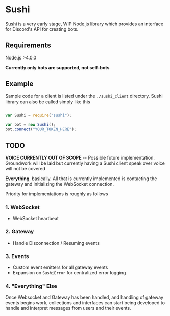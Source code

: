 # **Sushi**

Sushi is a very early stage, WIP Node.js library which provides an interface for Discord's API for creating bots.

## **Requirements**

Node.js >4.0.0


**Currently only bots are supported, not self-bots**

## **Example**

Sample code for a client is listed under the `./sushi_client` directory. 
Sushi library can also be called simply like this

```Javascript

var Sushi = require("sushi");

var bot = new Sushi();
bot.connect("YOUR_TOKEN_HERE");
```

## **TODO**

**VOICE CURRENTLY OUT OF SCOPE** -- Possible future implementation. Groundwork will be laid but currently having a Sushi client speak over voice will not be covered

**Everything**, basically. All that is currently implemented is contacting the gateway and initializing the WebSocket connection. 

Priority for implementations is roughly as follows


### 1. WebSocket

  * WebSocket heartbeat

### 2. Gateway

  * Handle Disconnection / Resuming events

### 3. Events

  * Custom event emitters for all gateway events
  * Expansion on `SushiError` for centralized error logging

### 4. "Everything" Else

Once Websocket and Gateway has been handled, and handling of gateway events begins work, collections and interfaces can start being developed to handle and interpret messages from users and their events.